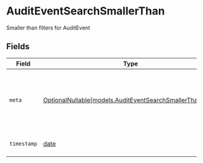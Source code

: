 # AuditEventSearchSmallerThan

Smaller than filters for AuditEvent


## Fields

| Field                                                                                                    | Type                                                                                                     | Required                                                                                                 | Description                                                                                              | Example                                                                                                  |
| -------------------------------------------------------------------------------------------------------- | -------------------------------------------------------------------------------------------------------- | -------------------------------------------------------------------------------------------------------- | -------------------------------------------------------------------------------------------------------- | -------------------------------------------------------------------------------------------------------- |
| `meta`                                                                                                   | [OptionalNullable[models.AuditEventSearchSmallerThanMeta]](../models/auditeventsearchsmallerthanmeta.md) | :heavy_minus_sign:                                                                                       | Metadata information for the AuditEvent                                                                  | {<br/>"createdAt": "2024-01-15T10:30:00Z",<br/>"updatedAt": "2024-01-15T10:30:00Z"<br/>}                 |
| `timestamp`                                                                                              | [date](https://docs.python.org/3/library/datetime.html#date-objects)                                     | :heavy_minus_sign:                                                                                       | The timestamp of the event                                                                               | 2024-01-15T10:30:00Z                                                                                     |